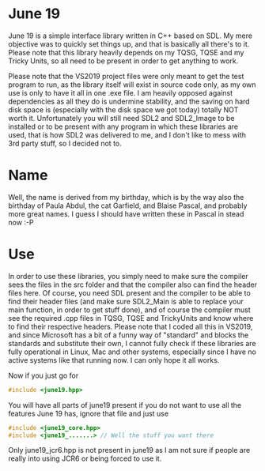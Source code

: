 
# June 19

June 19 is a simple interface library written in C++ based on SDL. My mere objective was to quickly set things up, and that is basically all there's to it. Please note that this library heavily depends on my TQSG, TQSE and my Tricky Units, so all need to be present in order to get anything to work.

Please note that the VS2019 project files were only meant to get the test program to run, as the library itself will exist in source code only, as my own use is only to have it all in one .exe file. I am heavily opposed against dependencies as all they do is undermine stability, and the saving on hard disk space is (especially with the disk space we got today) totally NOT worth it. Unfortunately you will still need SDL2 and SDL2_Image to be installed or to be present with any program in which these libraries are used, that is how SDL2 was delivered to me, and I don't like to mess with 3rd party stuff, so I decided not to.

# Name

Well, the name is derived from my birthday, which is by the way also the birthday of Paula Abdul, the cat Garfield, and Blaise Pascal, and probably more great names. I guess I should have written these in Pascal in stead now :-P


# Use

In order to use these libraries, you simply need to make sure the compiler sees the files in the src folder and that the compiler also can find the header files here. Of course, you need SDL present and the compiler to be able to find their header files (and make sure SDL2_Main is able to replace your main function, in order to get stuff done), and of course the compiler must see the required .cpp files in TQSG, TQSE and TrickyUnits and know where to find their respective headers.
Please note that I coded all this in VS2019, and since Microsoft has a bit of a funny way of "standard" and blocks the standards and substitute their own, I cannot fully check if these libraries are fully operational in Linux, Mac and other systems, especially since I have no active systems like that running now. I can only hope it all works.

Now if you just go for 
~~~c++
#include <june19.hpp>
~~~
You will have all parts of june19 present if you do not want to use all the features June 19 has, ignore that file and just use 
~~~c++
#include <june19_core.hpp>
#include <june19_.......> // Well the stuff you want there
~~~

Only june19_jcr6.hpp is not present in june19 as I am not sure if people are really into using JCR6 or being forced to use it.
